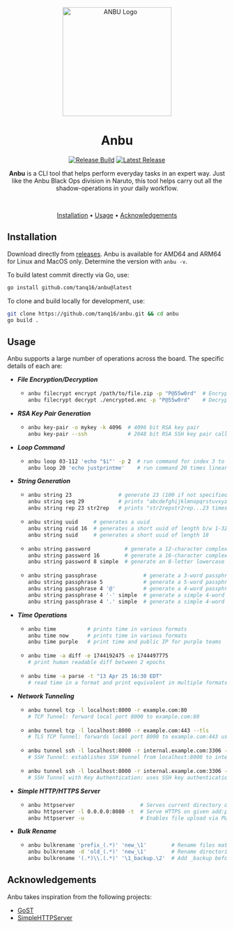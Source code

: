 <div align="center">
  <img src=".github/assets/logo.png" alt="ANBU Logo" width="250"/>

  <h1 align="center">Anbu</h1>

  <a href="https://github.com/tanq16/anbu/actions/workflows/release.yml"><img src="https://github.com/tanq16/anbu/actions/workflows/release.yml/badge.svg" alt="Release Build"></a>&nbsp;<a href="https://github.com/tanq16/anbu/releases/latest"><img src="https://img.shields.io/github/v/release/tanq16/anbu" alt="Latest Release"></a><br>

  <p><b>Anbu</b> is a CLI tool that helps perform everyday tasks in an expert way. Just like the Anbu Black Ops division in Naruto, this tool helps carry out all the shadow-operations in your daily workflow.</p><br>
  
  <a href="#installation">Installation</a> &bull; <a href="#usage">Usage</a> &bull; <a href="#acknowledgements">Acknowledgements</a><br>
</div>

## Installation

Download directly from [releases](https://github.com/Tanq16/anbu/releases). Anbu is available for AMD64 and ARM64 for Linux and MacOS only. Determine the version with `anbu -v`.

To build latest commit directly via Go, use:

```bash
go install github.com/tanq16/anbu@latest
```

To clone and build locally for development, use:

```bash
git clone https://github.com/tanq16/anbu.git && cd anbu
go build .
```

## Usage

Anbu supports a large number of operations across the board. The specific details of each are:

- ***File Encryption/Decryption***
  - ```bash
    anbu filecrypt encrypt /path/to/file.zip -p "P@55w0rd"  # Encrypt a file
    anbu filecrypt decrypt ./encrypted.enc -p "P@55w0rd"    # Decrypt a file
    ```
- ***RSA Key Pair Generation***
  - ```bash
    anbu key-pair -o mykey -k 4096  # 4096 bit RSA key pair
    anbu key-pair --ssh             # 2048 bit RSA SSH key pair called anbu-key.*
    ```
- ***Loop Command***
  - ```bash
    anbu loop 03-112 'echo "$i"' -p 2  # run command for index 3 to 112 as 003, 004, ...
    anbu loop 20 'echo justprintme'    # run command 20 times linearly
    ```
- ***String Generation***
  - ```bash
    anbu string 23               # generate 23 (100 if not specified) random alphanumeric chars
    anbu string seq 29           # prints "abcdefghijklmnopqrstuvxyz" until desired length
    anbu string rep 23 str2rep   # prints "str2repstr2rep...23 times"
    ```
  - ```bash
    anbu string uuid     # generates a uuid
    anbu string ruid 16  # generates a short uuid of length b/w 1-32
    anbu string suid     # generates a short uuid of length 18
    ```
  - ```bash
    anbu string password           # generate a 12-character complex password
    anbu string password 16        # generate a 16-character complex password
    anbu string password 8 simple  # generate an 8-letter lowercase password
    ```
  - ```bash
    anbu string passphrase               # generate a 3-word passphrase with hyphens
    anbu string passphrase 5             # generate a 5-word passphrase with hyphens
    anbu string passphrase 4 '@'         # generate a 4-word passphrase with period separators
    anbu string passphrase 4 '-' simple  # generate a simple 4-word lowercase passphrase
    anbu string passphrase 4 '.' simple  # generate a simple 4-word passphrase with numbers and capitalization
    ```
- ***Time Operations***
  - ```bash
    anbu time          # prints time in various formats
    anbu time now      # prints time in various formats
    anbu time purple   # print time and public IP for purple teams
    ```
  - ```bash
    anbu time -a diff -e 1744192475 -e 1744497775
    # print human readable diff between 2 epochs
    ```
  - ```bash
    anbu time -a parse -t "13 Apr 25 16:30 EDT"
    # read time in a format and print equivalent in multiple formats
    ```
- ***Network Tunneling***
  - ```bash
    anbu tunnel tcp -l localhost:8000 -r example.com:80
    # TCP Tunnel: forward local port 8000 to example.com:80
    ```
  - ```bash
    anbu tunnel tcp -l localhost:8000 -r example.com:443 --tls
    # TLS TCP Tunnel: forwards local port 8000 to example.com:443 using TLS
    ```
  - ```bash
    anbu tunnel ssh -l localhost:8000 -r internal.example.com:3306 -s ssh.example.com:22 -u username -p password
    # SSH Tunnel: establishes SSH tunnel from localhost:8000 to internal.example.com:3306 via SSH server
    ```
  - ```bash
    anbu tunnel ssh -l localhost:8000 -r internal.example.com:3306 -s ssh.example.com:22 -u username -k ~/.ssh/mykey
    # SSH Tunnel with Key Authentication: uses SSH key authentication instead of password
    ```
- ***Simple HTTP/HTTPS Server***
  - ```bash
    anbu httpserver                     # Serves current directory on http://localhost:8000
    anbu httpserver -l 0.0.0.0:8080 -t  # Serve HTTPS on given add:port with a self-signed cert
    anbu httpserver -u                  # Enables file upload via PUT requests
    ```
- ***Bulk Rename***
  - ```bash
    anbu bulkrename 'prefix_(.*)' 'new_\1'        # Rename files matching regex pattern
    anbu bulkrename -d 'old_(.*)' 'new_\1'        # Rename directories instead of files
    anbu bulkrename '(.*)\\.(.*)' '\1_backup.\2'  # Add _backup before extension
    ```

## Acknowledgements

Anbu takes inspiration from the following projects:

- [GoST](https://github.com/ginuerzh/gost)
- [SimpleHTTPServer](https://github.com/projectdiscovery/simplehttpserver)

